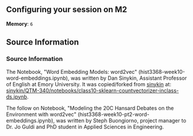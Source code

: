 ## Configuring your session on M2

<!-- Your session's settings should look like the following image: 

<!-- ![placeholdertext](https://github.com/stephbuon/digital-history/blob/master/images/data_team_fields.png?raw=true)

<!-- __Additional environments to load__: `environment`

<!-- __Custom module paths__: `module use $HOME/text_mining_with_python` -->

__Memory__: `6`

## Source Information


### Source Information

The Notebook, "Word Embedding Models: word2vec" (hist3368-week10-word-embeddings.ipynb), was written by Dan Sinykin, Assistant Professor of English at Emory University. It was copied/forked from [sinykin](https://github.com/sinykin) at: [sinykin/QTM-340/notebooks/class10-sklearn-countvectorizer-inclass-ds.ipynb](https://github.com/sinykin/QTM-340/blob/master/notebooks/class10-sklearn-countvectorizer-inclass-ds.ipynb). 

The follow on Notebook, "Modeling the 20C Hansard Debates on the Environment with word2vec" (hist3368-week10-pt2-word-embeddings.ipynb), was written by Steph Buongiorno, project manager to Dr. Jo Guldi and PhD student in Applied Sciences in Engineering.
